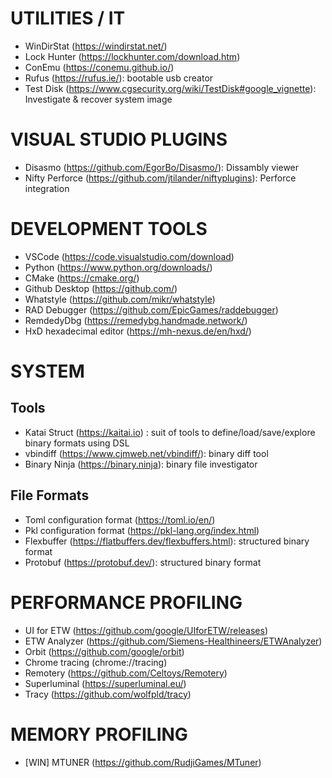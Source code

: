 # UTILITIES / IT

- WinDirStat (https://windirstat.net/)
- Lock Hunter (https://lockhunter.com/download.htm)
- ConEmu (https://conemu.github.io/)
- Rufus (https://rufus.ie/): bootable usb creator
- Test Disk (https://www.cgsecurity.org/wiki/TestDisk#google_vignette): Investigate & recover system image

# VISUAL STUDIO PLUGINS

- Disasmo (https://github.com/EgorBo/Disasmo/): Dissambly viewer
- Nifty Perforce (https://github.com/jtilander/niftyplugins): Perforce integration

# DEVELOPMENT TOOLS

- VSCode (https://code.visualstudio.com/download)
- Python (https://www.python.org/downloads/)
- CMake (https://cmake.org/)
- Github Desktop (https://github.com/)
- Whatstyle (https://github.com/mikr/whatstyle)
- RAD Debugger (https://github.com/EpicGames/raddebugger)
- RemdedyDbg (https://remedybg.handmade.network/)
- HxD hexadecimal editor (https://mh-nexus.de/en/hxd/)

# SYSTEM

## Tools
- Katai Struct (https://kaitai.io) : suit of tools to define/load/save/explore binary formats using DSL
- vbindiff (https://www.cjmweb.net/vbindiff/): binary diff tool
- Binary Ninja (https://binary.ninja): binary file investigator

## File Formats
- Toml configuration format (https://toml.io/en/)
- Pkl configuration format (https://pkl-lang.org/index.html)
- Flexbuffer (https://flatbuffers.dev/flexbuffers.html): structured binary format
- Protobuf (https://protobuf.dev/): structured binary format

# PERFORMANCE PROFILING

- UI for ETW (https://github.com/google/UIforETW/releases)
- ETW Analyzer (https://github.com/Siemens-Healthineers/ETWAnalyzer)
- Orbit (https://github.com/google/orbit)
- Chrome tracing (chrome://tracing)
- Remotery (https://github.com/Celtoys/Remotery)
- Superluminal (https://superluminal.eu/)
- Tracy (https://github.com/wolfpld/tracy)

# MEMORY PROFILING

- [WIN] MTUNER (https://github.com/RudjiGames/MTuner)
